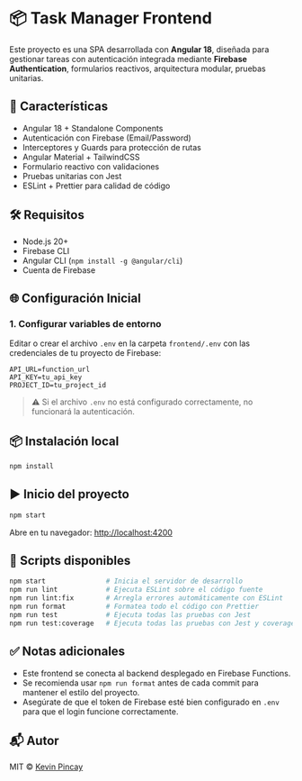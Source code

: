 # 📦 Task Manager Frontend

Este proyecto es una SPA desarrollada con **Angular 18**, diseñada para gestionar tareas con autenticación integrada mediante **Firebase Authentication**, formularios reactivos, arquitectura modular, pruebas unitarias.

## 🚀 Características

- Angular 18 + Standalone Components
- Autenticación con Firebase (Email/Password)
- Interceptores y Guards para protección de rutas
- Angular Material + TailwindCSS
- Formulario reactivo con validaciones
- Pruebas unitarias con Jest
- ESLint + Prettier para calidad de código

## 🛠️ Requisitos

- Node.js 20+
- Firebase CLI
- Angular CLI (`npm install -g @angular/cli`)
- Cuenta de Firebase

## 🌐 Configuración Inicial

### 1. Configurar variables de entorno

Editar o crear el archivo `.env` en la carpeta `frontend/.env` con las credenciales de tu proyecto de Firebase:

```env
API_URL=function_url
API_KEY=tu_api_key
PROJECT_ID=tu_project_id
```

> ⚠️ Si el archivo `.env` no está configurado correctamente, no funcionará la autenticación.

## 📦 Instalación local

```bash
npm install
```

## ▶️ Inicio del proyecto

```bash
npm start
```

Abre en tu navegador: [http://localhost:4200](http://localhost:4200)

## 🚀 Scripts disponibles

```bash
npm start               # Inicia el servidor de desarrollo
npm run lint            # Ejecuta ESLint sobre el código fuente
npm run lint:fix        # Arregla errores automáticamente con ESLint
npm run format          # Formatea todo el código con Prettier
npm run test            # Ejecuta todas las pruebas con Jest
npm run test:coverage   # Ejecuta todas las pruebas con Jest y coverage
```

## ✅ Notas adicionales

- Este frontend se conecta al backend desplegado en Firebase Functions.
- Se recomienda usar `npm run format` antes de cada commit para mantener el estilo del proyecto.
- Asegúrate de que el token de Firebase esté bien configurado en `.env` para que el login funcione correctamente.

## 📬 Autor

MIT © [Kevin Pincay](https://github.com/kpincayloor)
